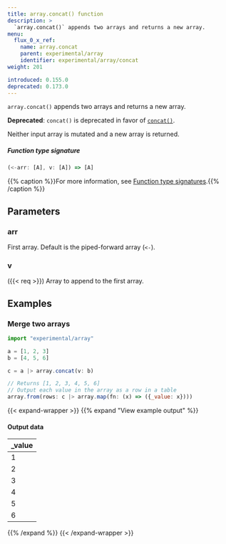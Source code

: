 ```yaml
---
title: array.concat() function
description: >
  `array.concat()` appends two arrays and returns a new array.
menu:
  flux_0_x_ref:
    name: array.concat
    parent: experimental/array
    identifier: experimental/array/concat
weight: 201

introduced: 0.155.0
deprecated: 0.173.0
---
```


<!------------------------------------------------------------------------------

IMPORTANT: This page was generated from comments in the Flux source code. Any
edits made directly to this page will be overwritten the next time the
documentation is generated. 

To make updates to this documentation, update the function comments above the
function definition in the Flux source code:

https://github.com/influxdata/flux/blob/master/stdlib/experimental/array/array.flux#L88-L88

Contributing to Flux: https://github.com/influxdata/flux#contributing
Fluxdoc syntax: https://github.com/influxdata/flux/blob/master/docs/fluxdoc.md

------------------------------------------------------------------------------->

`array.concat()` appends two arrays and returns a new array.

**Deprecated**: `concat()` is deprecated in favor of [`concat()`](https://docs.influxdata.com/flux/v0.x/stdlib/array/concat).

Neither input array is mutated and a new array is returned.

##### Function type signature

```js
(<-arr: [A], v: [A]) => [A]
```

{{% caption %}}For more information, see [Function type signatures](/flux/v0.x/function-type-signatures/).{{% /caption %}}

## Parameters

### arr

First array. Default is the piped-forward array (`<-`).



### v
({{< req >}})
Array to append to the first array.




## Examples

### Merge two arrays

```js
import "experimental/array"

a = [1, 2, 3]
b = [4, 5, 6]

c = a |> array.concat(v: b)

// Returns [1, 2, 3, 4, 5, 6]
// Output each value in the array as a row in a table
array.from(rows: c |> array.map(fn: (x) => ({_value: x})))

```

{{< expand-wrapper >}}
{{% expand "View example output" %}}

#### Output data

| _value  |
| ------- |
| 1       |
| 2       |
| 3       |
| 4       |
| 5       |
| 6       |

{{% /expand %}}
{{< /expand-wrapper >}}
